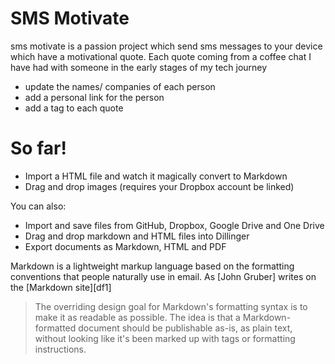 # SMS Motivate

sms motivate is a passion project which send sms messages to your device which have a motivational quote. Each quote coming from a coffee chat I have had with someone in the early stages of my tech journey 



  - update the names/ companies of each person 
  - add a personal link for the person 
  - add a tag to each quote 

# So far!

  - Import a HTML file and watch it magically convert to Markdown
  - Drag and drop images (requires your Dropbox account be linked)


You can also:
  - Import and save files from GitHub, Dropbox, Google Drive and One Drive
  - Drag and drop markdown and HTML files into Dillinger
  - Export documents as Markdown, HTML and PDF

Markdown is a lightweight markup language based on the formatting conventions that people naturally use in email.  As [John Gruber] writes on the [Markdown site][df1]

> The overriding design goal for Markdown's
> formatting syntax is to make it as readable
> as possible. The idea is that a
> Markdown-formatted document should be
> publishable as-is, as plain text, without
> looking like it's been marked up with tags
> or formatting instructions.

 

